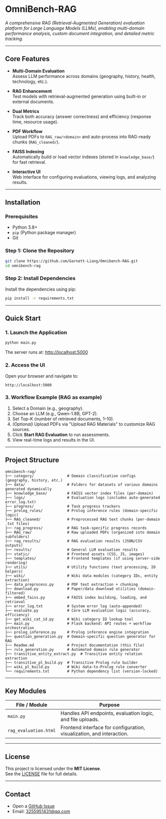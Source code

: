 
# OmniBench-RAG

*A comprehensive RAG (Retrieval-Augmented Generation) evaluation platform for Large Language Models (LLMs), enabling multi-domain performance analysis, custom document integration, and detailed metric tracking.*

---

## Core Features

- **Multi-Domain Evaluation**  
  Assess LLM performance across domains (geography, history, health, technology, etc.).

- **RAG Enhancement**  
  Test models with retrieval-augmented generation using built-in or external documents.

- **Dual Metrics**  
  Track both accuracy (answer correctness) and efficiency (response time, resource usage).

- **PDF Workflow**  
  Upload PDFs to `RAG_raw/<domain>` and auto-process into RAG-ready chunks (`RAG_cleaned/`).

- **FAISS Indexing**  
  Automatically build or load vector indexes (stored in `knowledge_base/`) for fast retrieval.

- **Interactive UI**  
  Web interface for configuring evaluations, viewing logs, and analyzing results.

---

## Installation

### Prerequisites

- Python 3.8+
- `pip` (Python package manager)
- Git

### Step 1: Clone the Repository

```bash
git clone https://github.com/Garnett-Liang/Omnibench-RAG.git
cd omnibench-rag
```

### Step 2: Install Dependencies

Install the dependencies using pip:

```bash
pip install -r requirements.txt
```


---

## Quick Start

### 1. Launch the Application

```bash
python main.py
```

The server runs at: [http://localhost:5000](http://localhost:5000)

### 2. Access the UI

Open your browser and navigate to:

```
http://localhost:5000
```

### 3. Workflow Example (RAG as example)

1. Select a Domain (e.g., geography).  
2. Choose an LLM (e.g., Qwen-1.8B, GPT-2).  
3. Set Top-K (number of retrieved documents, 1–10).  
4. *(Optional)* Upload PDFs via "Upload RAG Materials" to customize RAG sources.  
5. Click **Start RAG Evaluation** to run assessments.  
6. View real-time logs and results in the UI.

---

## Project Structure

```plaintext
omnibench-rag/  
├── category/               # Domain classification configs (geography, history, etc.)  
├── data/                   # Folders for datasets of various domains generated dynamically 
├── knowledge_base/         # FAISS vector index files (per-domain)  
├── logs/                   # Evaluation logs (includes auto-generated error_log.txt)  
├── progress/               # Task progress trackers  
├── prolog_rules/           # Prolog inference rules (domain-specific logic)  
├── RAG_cleaned/            # Preprocessed RAG text chunks (per-domain .txt files)  
├── rag_progress/           # RAG task-specific progress records  
├── RAG_raw/                # Raw uploaded PDFs (organized into domain subfolders)  
├── rag_results/            # RAG evaluation results (JSON/CSV outputs)  
├── results/                # General LLM evaluation results  
├── static/                 # Frontend assets (CSS, JS, images)  
├── templates/              # Frontend templates (if using server-side rendering)  
├── utils/                  # Utility functions (text processing, IO helpers)  
├── wiki/                   # Wiki data modules (category IDs, entity extraction)  
├── data_preprocess.py      # PDF text extraction + chunking  
├── download.py             # Paper/data download utilities (domain-filtered)  
├── embed_faiss.py          # FAISS index building, loading, and retrieval  
├── error_log.txt           # System error log (auto-appended)  
├── evaluate.py             # Core LLM evaluation logic (accuracy, efficiency)  
├── get_wiki_cat_id.py      # Wiki category ID lookup tool  
├── main.py                 # Flask backend: API routes + workflow orchestration  
├── prolog_inference.py     # Prolog inference engine integration  
├── question_generation.py  # Domain-specific question generator for RAG  
├── Readme.md               # Project documentation (this file)  
├── rule_generation.py      # Automated domain rule generator  
├── transitive_entity_extract.py  # Transitive entity relation extraction  
├── transitive_pl_build.py  # Transitive Prolog rule builder  
├── wiki_pl_build.py        # Wiki data-to-Prolog rule converter  
└── requirements.txt        # Python dependency list (version-locked)  
```

---

## Key Modules

| File / Module           | Purpose                                                                 |
|-------------------------|-------------------------------------------------------------------------|
| `main.py`               | Handles API endpoints, evaluation logic, and file uploads.              |
| `rag_evaluation.html`   | Frontend interface for configuration, visualization, and interaction.   |

---

##  License

This project is licensed under the **MIT License**.  
See the [LICENSE](LICENSE) file for full details.


---

## Contact

- Open a [GitHub Issue](https://github.com/Garnett-Liang/Omnibench-RAG/issues)
- Email: 3255951431@qq.com 

